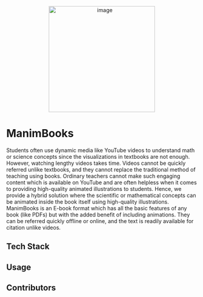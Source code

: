 <p align="center">
  <img width="280" alt="image" src="https://github.com/user-attachments/assets/1c70b17d-8a90-4a44-bece-dd353fb0d4b5" />
</p>

# ManimBooks

Students often use dynamic media like YouTube videos to understand math or science concepts since the visualizations in textbooks are not enough. However, watching lengthy videos takes time. Videos cannot be quickly referred unlike textbooks, and they cannot replace the traditional method of teaching using books. Ordinary teachers cannot make such engaging content which is available on YouTube and are often helpless when it comes to providing high-quality animated illustrations to students. Hence, we provide a hybrid solution where the scientific or mathematical concepts can be animated inside the book itself using high-quality illustrations. ManimBooks is an E-book format which has all the basic features of any book (like PDFs) but with the added benefit of including animations. They can be referred quickly offline or online, and the text is readily available for citation unlike videos.

## Tech Stack

## Usage

## Contributors

